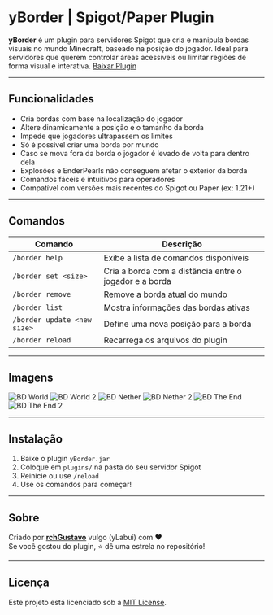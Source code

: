 # yBorder | Spigot/Paper Plugin

**yBorder** é um plugin para servidores Spigot que cria e manipula bordas visuais no mundo Minecraft, baseado na posição do jogador. Ideal para servidores que querem controlar áreas acessíveis ou limitar regiões de forma visual e interativa.
[Baixar Plugin](https://www.spigotmc.org/resources/yborder.127691/)

---

## Funcionalidades

-  Cria bordas com base na localização do jogador
-  Altere dinamicamente a posição e o tamanho da borda
-  Impede que jogadores ultrapassem os limites
-  Só é possível criar uma borda por mundo
-  Caso se mova fora da borda o jogador é levado de volta para dentro dela
-  Explosões e EnderPearls não conseguem afetar o exterior da borda
-  Comandos fáceis e intuitivos para operadores
-  Compatível com versões mais recentes do Spigot ou Paper (ex: 1.21+)

---

## Comandos

| Comando | Descrição |
|--------|-----------|
| `/border help` | Exibe a lista de comandos disponíveis |
| `/border set <size>` | Cria a borda com a distância entre o jogador e a borda |
| `/border remove`     | Remove a borda atual do mundo |
| `/border list`       | Mostra informações das bordas ativas |
| `/border update <new size>`       | Define uma nova posição para a borda |
| `/border reload`       | Recarrega os arquivos do plugin |

---

## Imagens

![BD World](https://cdn.discordapp.com/attachments/1402105484290560112/1402400001094717490/A36EE136-4891-457A-9CA1-68EEDDF2A976.png?ex=6893c647&is=689274c7&hm=427dbfd62ffcb84fb93f366c8608ac059faa278c3fbc1045208966ac3db1dedc&)
![BD World 2](https://cdn.discordapp.com/attachments/1402105484290560112/1402400084603310230/50214A5D-FB75-473B-A5EA-64514C3D9360.png?ex=6893c65b&is=689274db&hm=fc53edff51d36942b6d13b6bd779ce1ef0da53f0077486205aaf3a5ffa5ca145&)
![BD Nether](https://cdn.discordapp.com/attachments/1402105484290560112/1402400555459936378/B7934679-20FD-4F0E-8F3F-5C1E6D66B0AB.png?ex=6893c6cb&is=6892754b&hm=293aebb4a0ae4d4b28d1e09c2a4b99d6066e44359cc21bf1d0d410c7b1c51f60&)
![BD Nether 2](https://cdn.discordapp.com/attachments/1402105484290560112/1402400848675344446/425F3C93-9B68-4BD4-AFFC-48DFF9B5F409.png?ex=6893c711&is=68927591&hm=8d09c22ee98443d232e3704c613a1dd05419b3e1a21f1e3852bd15160c49fe0d&)
![BD The End](https://cdn.discordapp.com/attachments/1402105484290560112/1402401027990491256/2BE1B237-10E1-4F9C-9832-E453EE7223A0.png?ex=6893c73c&is=689275bc&hm=a52c40ccfcbad78aee7ecee59307d64dc51f007e114d5710155b1164713c1a57&)
![BD The End 2](https://cdn.discordapp.com/attachments/1402105484290560112/1402401096777072793/C90B3923-DF44-407D-9A39-8A5162B595C1.png?ex=68966a4c&is=689518cc&hm=2724a5f2b6372abb5a3de677979538db6b9fb148508c48b8324544a7f2451ae5&)

---

## Instalação

1. Baixe o plugin `yBorder.jar`
2. Coloque em `plugins/` na pasta do seu servidor Spigot
3. Reinicie ou use `/reload`
4. Use os comandos para começar!

---


## Sobre

Criado por **[rchGustavo](https://github.com/rchGustavo)** vulgo (yLabui) com ❤️  
Se você gostou do plugin, ⭐ dê uma estrela no repositório!

---

## Licença

Este projeto está licenciado sob a [MIT License](LICENSE).
